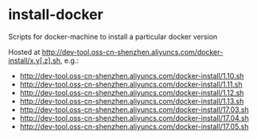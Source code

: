 # install-docker
Scripts for docker-machine to install a particular docker version

Hosted at http://dev-tool.oss-cn-shenzhen.aliyuncs.com/docker-install/x.y[.z].sh, e.g.: 

  - http://dev-tool.oss-cn-shenzhen.aliyuncs.com/docker-install/1.10.sh
  - http://dev-tool.oss-cn-shenzhen.aliyuncs.com/docker-install/1.11.sh
  - http://dev-tool.oss-cn-shenzhen.aliyuncs.com/docker-install/1.12.sh
  - http://dev-tool.oss-cn-shenzhen.aliyuncs.com/docker-install/1.13.sh
  - http://dev-tool.oss-cn-shenzhen.aliyuncs.com/docker-install/17.03.sh
  - http://dev-tool.oss-cn-shenzhen.aliyuncs.com/docker-install/17.04.sh
  - http://dev-tool.oss-cn-shenzhen.aliyuncs.com/docker-install/17.05.sh
